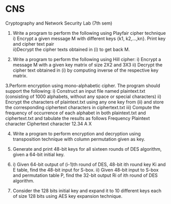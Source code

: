 # CNS
Cryptography and Network Security Lab (7th sem)

1. Write a program to perform the following using Playfair cipher technique
  i) Encrypt a given message M with different keys {k1, k2,…,kn}.  Print key and cipher text pair    
  ii)Decrypt the cipher texts obtained in (i) to get back M.

2. Write a program to perform the following using Hill cipher:
  i)	Encrypt a message M with a given key matrix of size 2X2 and 3X3
  ii)	Decrypt the cipher text obtained in (i) by computing inverse of the respective key matrix.

3.Perform encryption using mono-alphabetic cipher. The program should support the following:
  i) Construct an input file named plaintext.txt (consisting of 1000 alphabets, without any space or special characters)
  ii)	Encrypt the characters of plaintext.txt using any one key from (ii) and store the corresponding ciphertext characters in ciphertext.txt
  iii)	Compute the frequency of occurrence of each alphabet in both plaintext.txt and ciphertext.txt and tabulate the results as follows
  Frequency	Plaintext character	Ciphertext character
  12.34     A                    X

4. Write a program to perform encryption and decryption using transposition technique with column permutation given as key.

5. Generate and print 48-bit keys for all sixteen rounds of DES algorithm, given a 64-bit initial key.

6. i)	Given 64-bit output of (i-1)th round of DES, 48-bit ith round key Ki and E table, find the 48-bit input for S-box.
  ii)	Given 48-bit input to S-box and permutation table P, find the 32-bit output Ri of ith round of DES algorithm.

7. Consider the 128 bits initial key and expand it to 10 different keys each of size 128 bits using AES key expansion technique.
